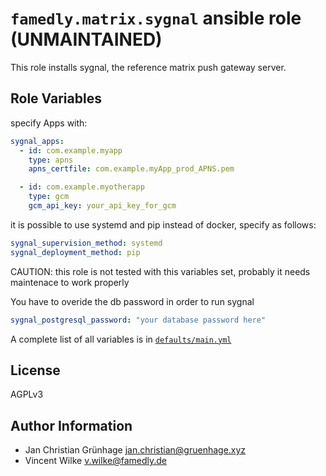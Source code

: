 # `famedly.matrix.sygnal` ansible role (UNMAINTAINED)

This role installs sygnal, the reference matrix push gateway server.

## Role Variables

specify Apps with:
```yaml
sygnal_apps:
  - id: com.example.myapp
    type: apns
    apns_certfile: com.example.myApp_prod_APNS.pem

  - id: com.example.myotherapp
    type: gcm
    gcm_api_key: your_api_key_for_gcm
```

it is possible to use systemd and pip instead of docker, specify as follows:
```yaml
sygnal_supervision_method: systemd
sygnal_deployment_method: pip
```

CAUTION: this role is not tested with this variables set, probably it needs maintenace to work properly

You have to overide the db password in order to run sygnal
```yaml
sygnal_postgresql_password: "your database password here"
```

A complete list of all variables is in [`defaults/main.yml`](defaults/main.yml)

## License

AGPLv3

## Author Information

- Jan Christian Grünhage <jan.christian@gruenhage.xyz>
- Vincent Wilke <v.wilke@famedly.de>
